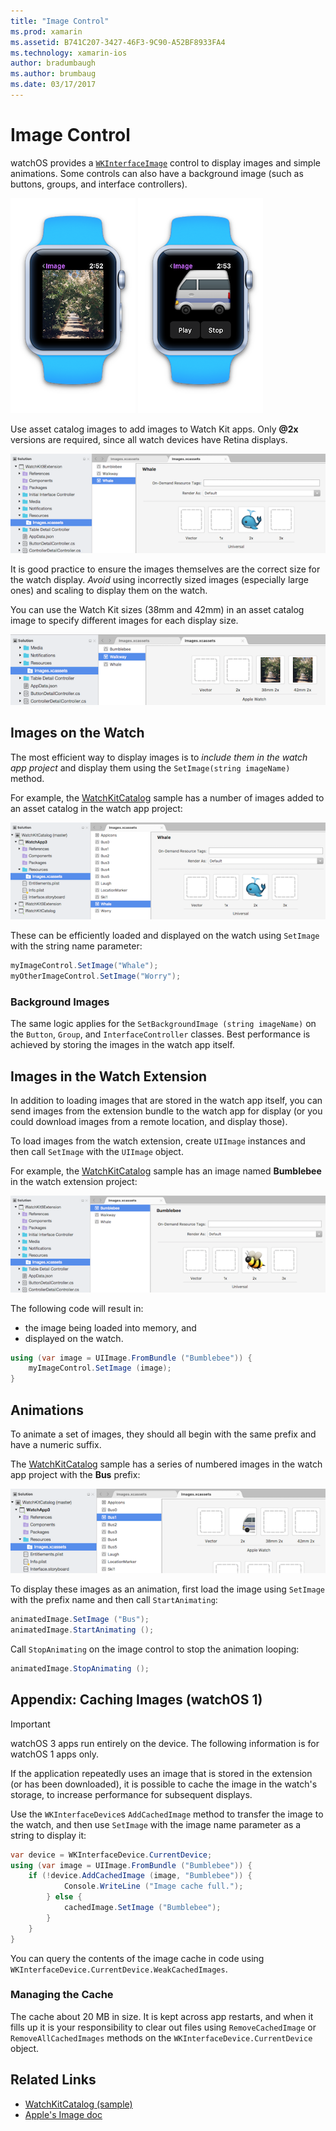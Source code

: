```yaml
---
title: "Image Control"
ms.prod: xamarin
ms.assetid: B741C207-3427-46F3-9C90-A52BF8933FA4
ms.technology: xamarin-ios
author: bradumbaugh
ms.author: brumbaug
ms.date: 03/17/2017
---
```


# Image Control

watchOS provides a [`WKInterfaceImage`](https://developer.xamarin.com/api/type/WatchKit.WKInterfaceImage/) control to display
	images and simple animations. Some controls
	can also have a background image (such as
	buttons, groups, and interface controllers).

![](image-images/image-walkway.png "Apple Watch showing picture") ![](image-images/image-animation.png "Apple Watch with simple animation")
<!-- watch image courtesy of http://infinitapps.com/bezel/ -->

Use asset catalog images to add images to Watch Kit apps.
	Only **@2x** versions are required, since all watch devices
	have Retina displays.

![](image-images/asset-universal-sml.png "Only 2x versions are required, since all watch devices have Retina displays")

It is good practice to ensure the images themselves
	are the correct size for the watch display. *Avoid*
	using incorrectly sized images (especially large ones)
	and scaling to display them on the watch.

You can use the Watch Kit sizes (38mm and 42mm) in an asset
	catalog image to specify different images for each display
	size.

![](image-images/asset-watch-sml.png "You can use the Watch Kit sizes 38mm and 42mm in an asset catalog image to specify different images for each display size")


## Images on the Watch

The most efficient way to display images is to
	*include them in the watch app project* and
	display them using the `SetImage(string imageName)`
	method.

For example, the [WatchKitCatalog](https://developer.xamarin.com/samples/WatchKitCatalog/) sample
	has a number of images added to an asset catalog in the watch app project:

![](image-images/asset-whale-sml.png "The WatchKitCatalog sample has a number of images added to an asset catalog in the watch app project")

These can be efficiently loaded and displayed
	on the watch using `SetImage` with the string
	name parameter:

```csharp
myImageControl.SetImage("Whale");
myOtherImageControl.SetImage("Worry");
```

### Background Images

The same logic applies for the `SetBackgroundImage (string imageName)`
	on the `Button`, `Group`, and `InterfaceController` classes. Best
	performance is achieved by storing the images in the watch app itself.


## Images in the Watch Extension

In addition to loading images that are stored in the watch
	app itself, you can send images from the extension bundle
	to the watch app for display (or you could
	download images from a remote location, and display those).

To load images from the watch extension, create
	`UIImage` instances and then call `SetImage` with
	the `UIImage` object.

For example, the [WatchKitCatalog](https://developer.xamarin.com/samples/monotouch/watchOS/WatchKitCatalog/) sample
	has an image named **Bumblebee** in the watch extension project:

![](image-images/asset-bumblebee-sml.png "The WatchKitCatalog sample has an image named Bumblebee in the watch extension project")

The following code will result in:

- the image being loaded into memory, and
- displayed on the watch.

```csharp
using (var image = UIImage.FromBundle ("Bumblebee")) {
	myImageControl.SetImage (image);
}
```


## Animations

To animate a set of images, they should all begin
	with the same prefix and have a numeric suffix.

The [WatchKitCatalog](https://developer.xamarin.com/samples/monotouch/watchOS/WatchKitCatalog/) sample
	has a series of numbered images in the watch app project
	with the **Bus** prefix:

![](image-images/asset-bus-animation-sml.png "The WatchKitCatalog sample has a series of numbered images in the watch app project with the Bus prefix")

To display these images as an animation, first load the
	image using `SetImage` with the prefix name and
	then call `StartAnimating`:

```csharp
animatedImage.SetImage ("Bus");
animatedImage.StartAnimating ();
```

Call `StopAnimating` on the image control to
	stop the animation looping:

```csharp
animatedImage.StopAnimating ();
```


<a name="cache" />

## Appendix: Caching Images (watchOS 1)

> [!IMPORTANT]
> watchOS 3 apps run entirely on the device. The following
> information is for watchOS 1 apps only.

If the application repeatedly uses an image that is
	stored in the extension (or has been downloaded),
	it is possible to cache the image in the watch's
	storage, to increase performance for subsequent
	displays.

Use the `WKInterfaceDevice`s `AddCachedImage` method
	to transfer the image to the watch, and then use
	`SetImage` with the image name parameter as a string
	to display it:

```csharp
var device = WKInterfaceDevice.CurrentDevice;
using (var image = UIImage.FromBundle ("Bumblebee")) {
	if (!device.AddCachedImage (image, "Bumblebee")) {
			Console.WriteLine ("Image cache full.");
		} else {
			cachedImage.SetImage ("Bumblebee");
		}
	}
}
```

You can query the contents of the image cache in
	code using `WKInterfaceDevice.CurrentDevice.WeakCachedImages`.


### Managing the Cache

The cache about 20 MB in size. It is kept across app restarts,
	and when it fills up it is your responsibility to clear out
	files using `RemoveCachedImage` or `RemoveAllCachedImages`
	methods on the `WKInterfaceDevice.CurrentDevice` object.



## Related Links

- [WatchKitCatalog (sample)](https://developer.xamarin.com/samples/monotouch/watchOS/WatchKitCatalog/)
- [Apple's Image doc](https://developer.apple.com/library/prerelease/ios/documentation/General/Conceptual/WatchKitProgrammingGuide/Images.html)
